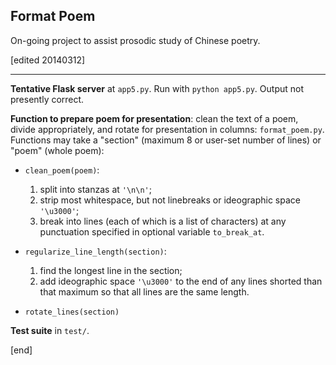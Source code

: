 ## Format Poem

On-going project to assist prosodic study of Chinese poetry.

[edited 20140312]

---

**Tentative Flask server** at `app5.py`. Run with `python app5.py`. Output not presently correct.

**Function to prepare poem for presentation**: clean the text of a poem, divide appropriately, and rotate for presentation in columns: `format_poem.py`. Functions may take a "section" (maximum 8 or user-set number of lines) or "poem" (whole poem):

 * `clean_poem(poem)`: 

   1. split into stanzas at `'\n\n'`;
   1. strip most whitespace, but not linebreaks or ideographic space `'\u3000'`;
   1. break into lines (each of which is a list of characters) at any punctuation specified in optional variable `to_break_at`.

 * `regularize_line_length(section)`:

   1. find the longest line in the section;
   1. add ideographic space `'\u3000'` to the end of any lines shorted than that maximum so that all lines are the same length.

 * `rotate_lines(section)`

**Test suite** in `test/`.

[end]
